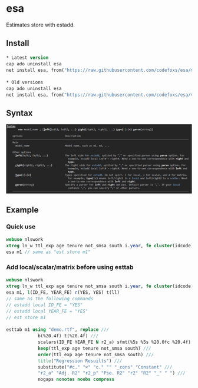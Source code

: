 # esa
Estimates store with estadd.

## Install

```stata
* Latest version
cap ado uninstall esa
net install esa, from("https://raw.githubusercontent.com/codefoxs/esa/main/") replace

* Old versions
cap ado uninstall esa
net install esa, from("https://raw.githubusercontent.com/codefoxs/esa/v#.#.#/") replace
```

## Syntax

![image-20251021224518557](./README/image-20251021224518557.png)

## Example

### Quick use

```stata
webuse nlswork
xtreg ln_w ttl_exp age tenure not_smsa south i.year, fe cluster(idcode)
esa m1 // same as "est store m1"
```

### Add local/scalar/matrix before using esttab

```stata
webuse nlswork
xtreg ln_w ttl_exp age tenure not_smsa south i.year, fe cluster(idcode)
esa m1, l(ID_FE, YEAR_FE) r(YES, YES) t(ll)
// same as the following commands
// estadd local ID_FE = "YES"
// estadd local YEAR_FE = "YES"
// est store m1

esttab m1 using "demo.rtf", replace ///
            b(%20.4f) t(%20.4f) ///
            scalars(ID_FE YEAR_FE N r2_a) sfmt(%5s %5s %20.0fc %20.4f) ///
            keep(ttl_exp age tenure not_smsa south) ///
            order(ttl_exp age tenure not_smsa south) ///
            title("Regression Resuilts") ///
            substitute("#c." "×" "c." "" "_cons" "Constant" ///
            "r2_a" "Adj. R2" "r2_p" "Pse. R2" "r2" "R2" "_" " ") ///
            nogaps nonotes noobs compress
```

